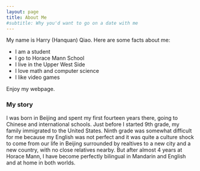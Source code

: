 ```yaml
---
layout: page
title: About Me
#subtitle: Why you'd want to go on a date with me
---
```


My name is Harry (Hanquan) Qiao. Here are some facts about me:

- I am a student
- I go to Horace Mann School
- I live in the Upper West Side
- I love math and computer science
- I like video games

Enjoy my webpage.

### My story

I was born in Beijing and spent my first fourteen years there, going to Chinese and international schools. Just before I started 9th grade, my family immigrated to the United States. Ninth grade was somewhat difficult for me because my English was not perfect and it was quite a culture shock to come from our life in Beijing surrounded by realtives to a new city and a new country, with no close relatives nearby. But after almost 4 years at Horace Mann, I have become perfectly bilingual in Mandarin and English and at home in both worlds.
